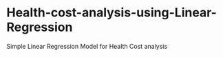 # Health-cost-analysis-using-Linear-Regression
Simple Linear Regression Model for Health Cost analysis
